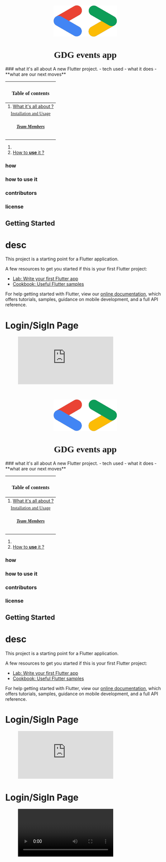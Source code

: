 <!-- project title  -->
<br/>
<link href="https://fonts.googleapis.com/css2?family=Poppins:wght@300&display=swap" rel="stylesheet">
<p align="center" style="width=50px" >
  <img src="assets/images/gdg.png" width="200" alt="gdg_logo"/></img>
</p>
<h1 align="center" style="font-family:'Poppins'">
  GDG events app
</h1>
<!-- description  -->
### what it's all about 
  A new Flutter project.  
- tech used 
- what it does 
- **what are our next moves**

|<h3 style ="font-family:Poppins" >Table of contents</h3> |
|:---------------------------:|
|1.  [What it's all about ?](#contributors)|
|[<h7 style ="font-family:Poppins"> Installation and Usage<h7>](#desc)|
|[<h5 style ="font-family:Poppins">Team Members<h5>](#desc)|
||


  1.
  1. [How to **use** it ?](#how)



### how


### how to use it 

### contributors 

### license



## Getting Started

# desc

This project is a starting point for a Flutter application.

A few resources to get you started if this is your first Flutter project:

- [Lab: Write your first Flutter app](https://flutter.dev/docs/get-started/codelab)
- [Cookbook: Useful Flutter samples](https://flutter.dev/docs/cookbook)

For help getting started with Flutter, view our
[online documentation](https://flutter.dev/docs), which offers tutorials,
samples, guidance on mobile development, and a full API reference.

# Login/SigIn Page 
<figure class="video_container">
  <iframe src="https://www.youtube.com/watch?v=hkpF-UwGSgM" frameborder="0" allowfullscreen="true"> </iframe>
</figure>
<!-- project title  -->
<br/>
<link href="https://fonts.googleapis.com/css2?family=Poppins:wght@300&display=swap" rel="stylesheet">
<p align="center" style="width=50px" >
  <img src="assets/images/gdg.png" width="200" alt="gdg_logo"/></img>
</p>
<h1 align="center" style="font-family:'Poppins'">
  GDG events app
</h1>
<!-- description  -->
### what it's all about 
  A new Flutter project.  
- tech used 
- what it does 
- **what are our next moves**

|<h3 style ="font-family:Poppins" >Table of contents</h3> |
|:---------------------------:|
|1.  [What it's all about ?](#contributors)|
|[<h7 style ="font-family:Poppins"> Installation and Usage<h7>](#desc)|
|[<h5 style ="font-family:Poppins">Team Members<h5>](#desc)|
||


  1.
  1. [How to **use** it ?](#how)



### how


### how to use it 

### contributors 

### license



## Getting Started

# desc

This project is a starting point for a Flutter application.

A few resources to get you started if this is your first Flutter project:

- [Lab: Write your first Flutter app](https://flutter.dev/docs/get-started/codelab)
- [Cookbook: Useful Flutter samples](https://flutter.dev/docs/cookbook)

For help getting started with Flutter, view our
[online documentation](https://flutter.dev/docs), which offers tutorials,
samples, guidance on mobile development, and a full API reference.

# Login/SigIn Page 
<figure class="video_container">
  <iframe src="https://www.youtube.com/watch?v=hkpF-UwGSgM" frameborder="0" allowfullscreen="true"> </iframe>
</figure>

# Login/SigIn Page 
<!-- blank line -->
<figure class="video_container">
  <video controls="true" allowfullscreen="true">
    <source src="Login_SignIn.mp4" type="video/mp4">
  </video>
</figure>
<!-- blank line -->
